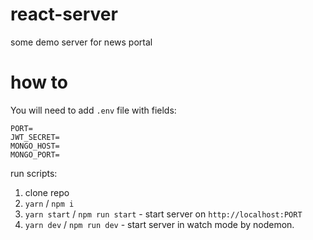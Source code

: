 # react-server
some demo server for news portal

# how to
You will need to add `.env` file with fields:
```
PORT=
JWT_SECRET=
MONGO_HOST=
MONGO_PORT=
```

run scripts:  
1. clone repo
2. `yarn` / `npm i`
3. `yarn start` / `npm run start` - start server on `http://localhost:PORT`
4. `yarn dev` / `npm run dev` - start server in watch mode by nodemon.
